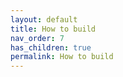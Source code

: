 ```yaml
---
layout: default
title: How to build
nav_order: 7
has_children: true
permalink: How to build
---
```

